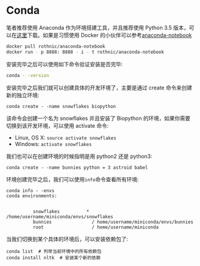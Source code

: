 # Conda

笔者推荐使用 Anaconda 作为环境搭建工具，并且推荐使用 Python 3.5 版本，可以在[这里](https:%20//%20www.continuum.io/downloads)下载。如果是习惯使用 Docker 的小伙伴可以参考[anaconda-notebook](https:%20//%20github.com/rothnic/anaconda-notebook)

```bash
docker pull rothnic/anaconda-notebook
docker run - p 8888: 8888 - i - t rothnic/anaconda-notebook
```

安装完毕之后可以使用如下命令验证安装是否完毕:

```bash
conda - -version
```

安装完毕之后我们就可以创建具体的开发环境了，主要是通过 create 命令来创建新的独立环境:

```text
conda create - -name snowflakes biopython
```

该命令会创建一个名为 snowflakes 并且安装了 Biopython 的环境，如果你需要切换到该开发环境，可以使用 activate 命令:

* Linux, OS X: `source activate snowflakes`
* Windows: `activate snowflakes`

我们也可以在创建环境的时候指明是用 python2 还是 python3:

```text
conda create - -name bunnies python = 3 astroid babel
```

环境创建完毕之后，我们可以使用`info`命令查看所有环境:

```text
conda info - -envs
conda environments:


          snowflakes          * /home/username/miniconda/envs/snowflakes
          bunnies               / home/username/miniconda/envs/bunnies
          root                  / home/username/miniconda
```

当我们切换到某个具体的环境后，可以安装依赖包了:

```text
conda list  # 列举当前环境中的所有依赖包
conda install nltk  # 安装某个新的依赖
```

